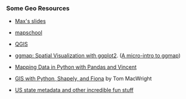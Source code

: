 ### Some Geo Resources

 * [Max's slides](http://bitly.com/GAmapping)

 * [mapschool](http://mapschool.io/)

 * [QGIS](http://www.qgis.org/en/site/)

 * [ggmap: Spatial Visualization with ggplot2](http://stat405.had.co.nz/ggmap.pdf). ([A micro-intro to ggmap](http://planspace.org/2014/02/23/a-micro-intro-to-ggmap/))

 * [Mapping Data in Python with Pandas and Vincent](http://wrobstory.github.io/2013/10/mapping-data-python.html)

 * [GIS with Python, Shapely, and Fiona](http://www.macwright.org/2012/10/31/gis-with-python-shapely-fiona.html) by Tom MacWright

 * [US state metadata and other incredible fun stuff](https://github.com/unitedstates/python-us)
